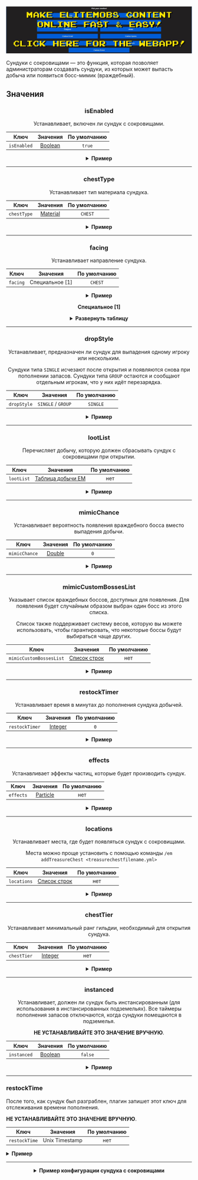 [![webapp_banner.jpg](../../../img/wiki/webapp_banner.jpg)](https://magmaguy.com/webapp/webapp.html)

Сундуки с сокровищами — это функция, которая позволяет администраторам создавать сундуки, из которых может выпасть добыча или появиться босс-мимик (враждебный).

<div align="center">

<div align="left">

## Значения

</div>

### isEnabled

Устанавливает, включен ли сундук с сокровищами.

| Ключ        | Значения             | По умолчанию |
| ----------- | :-------------------: | :----------: |
| `isEnabled` | [Boolean](#boolean)   | `true`       |

<details>

<summary><b>Пример</b></summary>

<div align="left">

```yml
isEnabled: true
```

</div>

</details>

***

### chestType

Устанавливает тип материала сундука.

| Ключ        | Значения                | По умолчанию |
| ----------- | :----------------------: | :----------: |
| `chestType` | [Material](#material)   | `CHEST`      |

<details>

<summary><b>Пример</b></summary>

<div align="left">

```yml
chestType: CHEST
```
*Это должен быть допустимый материал сундука, например, `CHEST` или `BARREL`*.

<div align="center">

![create_chest_material.jpg](../../../img/wiki/create_chest_material.jpg)

</div>

</div>

</details>

***

### facing

Устанавливает направление сундука.

| Ключ     |  Значения   | По умолчанию |
| -------- | :---------: | :----------: |
| `facing` | Специальное [1] | `CHEST`      |

<details>

<summary><b>Пример</b></summary>

<div align="left">

```yml
facing: CHEST
```
*Это должен быть допустимый материал сундука, например, `CHEST` или `BARREL`*.

</div>

</details>

**Специальное [1]**

<details>

<summary><b>Развернуть таблицу</b></summary>

| Направление |
|---------|
| `NORTH` |
| `SOUTH` |
| `WEST`  |
| `EAST`  |

</details>

***

### dropStyle

Устанавливает, предназначен ли сундук для выпадения одному игроку или нескольким.

Сундуки типа `SINGLE` исчезают после открытия и появляются снова при пополнении запасов. Сундуки типа `GROUP` остаются и сообщают отдельным игрокам, что у них идёт перезарядка.

| Ключ        |    Значения    | По умолчанию |
| ----------- | :------------: | :----------: |
| `dropStyle` | `SINGLE` / `GROUP` | `SINGLE`     |

<details>

<summary><b>Пример</b></summary>

<div align="left">

```yml
dropStyle: SINGLE
```

</div>

</details>

***

### lootList

Перечисляет добычу, которую должен сбрасывать сундук с сокровищами при открытии.

| Ключ        |                      Значения                       | По умолчанию |
| ----------- | :------------------------------------------------: | :----------: |
| `lootList`  | [Таблица добычи EM]($language$/elitemobs/loot_tables.md) |    нет     |

<details>

<summary><b>Пример</b></summary>

<div align="left">

```yml
lootList:
- filename=elite_scrap_tiny.yml:chance=0.90
- magmaguys_toothpick.yml
```

</div>

</details>

***

### mimicChance

Устанавливает вероятность появления враждебного босса вместо выпадения добычи.

| Ключ         |      Значения      | По умолчанию |
| ----------- | :----------------: | :----------: |
| `mimicChance` | [Double](#double)   |    `0`      |

<details>

<summary><b>Пример</b></summary>

<div align="left">

```yml
mimicChance: 0.5
```

</div>

</details>

***

### mimicCustomBossesList

Указывает список враждебных боссов, доступных для появления. Для появления будет случайным образом выбран один босс из этого списка.

Список также поддерживает систему весов, которую вы можете использовать, чтобы гарантировать, что некоторые боссы будут выбираться чаще других.

| Ключ              |      Значения       | По умолчанию |
| ---------------- | :----------------: | :----------: |
| `mimicCustomBossesList` | [Список строк](#string_list) |    нет     |

<details>

<summary><b>Пример</b></summary>

<div align="left">

```yml
mimicCustomBossesList:
- my_cool_mimic_boss.yml
- weak_mimic_boss.yml
```
*Если вы хотите назначить веса боссам, список должен быть отформатирован следующим образом:*

```yml
mimicCustomBossesList:
- my_cool_mimic_boss.yml:60
- weak_mimic_boss.yml:40
```

*В этой конфигурации `my_cool_mimic_boss.yml` с большей вероятностью будет выбран для появления, чем `weak_mimic_boss.yml`.*

</div>

</details>

***

### restockTimer

Устанавливает время в минутах до пополнения сундука добычей.

| Ключ        |      Значения      | По умолчанию |
| ----------- | :----------------: | :----------: |
| `restockTimer` | [Integer](#integer) |    `0`      |

<details>

<summary><b>Пример</b></summary>

<div align="left">

```yml
restockTimer: 30
```

</div>

</details>

***

### effects

Устанавливает эффекты частиц, которые будет производить сундук.

| Ключ      |      Значения      | По умолчанию |
| ----------- | :----------------: | :----------: |
| `effects` | [Particle](https://hub.spigotmc.org/javadocs/spigot/org/bukkit/Particle.html) |    нет     |

<details>

<summary><b>Пример</b></summary>

<div align="left">

```yml
effects:
- DRIP_LAVA
- SMOKE_NORMAL
```

<div align="center">

![create_chest_effects.jpg](../../../img/wiki/create_chest_effects.jpg)

</div>

</div>

</details>

***

### locations

Устанавливает места, где будет появляться сундук с сокровищами.

Места можно проще установить с помощью команды `/em addTreasureChest <treasurechestfilename.yml>`

| Ключ         |              Значения               | По умолчанию |
| ----------- | :---------------------------------: | :----------: |
| `locations` | [Список строк](#string_list)        |    нет     |

<details>

<summary><b>Пример</b></summary>

<div align="left">

```yml
locations:
- my_world,10,50,10,0,0
- my_nether_world,12,58,12,0,0
```

</div>

</details>

***

### chestTier

Устанавливает минимальный ранг гильдии, необходимый для открытия сундука.

| Ключ        |            Значения            | По умолчанию |
| ----------- | :----------------------------: | :----------: |
| `chestTier` | [Integer](#integer) |    нет     |

<details>

<summary><b>Пример</b></summary>

<div align="left">

```yml
chestTier: 3
```

</div>

</details>

***

### instanced

Устанавливает, должен ли сундук быть инстансированным (для использования в инстансированных подземельях).
Все таймеры пополнения запасов отключаются, когда сундуки помещаются в подземелья.

**НЕ УСТАНАВЛИВАЙТЕ ЭТО ЗНАЧЕНИЕ ВРУЧНУЮ**.

| Ключ        |     Значения     | По умолчанию |
| ----------- | :--------------: | :----------: |
| `instanced` | [Boolean](#boolean) |   `false`    |

<details>

<summary><b>Пример</b></summary>

<div align="left">

```yml
instanced: true
```

</div>

</details>

</div>

***

### restockTime

После того, как сундук был разграблен, плагин запишет этот ключ для отслеживания времени пополнения.

**НЕ УСТАНАВЛИВАЙТЕ ЭТО ЗНАЧЕНИЕ ВРУЧНУЮ**.

| Ключ        |      Значения       | По умолчанию |
| ----------- | :-----------------: | :----------: |
| `restockTime` | Unix Timestamp |    нет     |

<details>

<summary><b>Пример</b></summary>

<div align="left">

```yml
restockTime: 1707394380
```

</div>

</details>

</div>

***

<details>

<summary align="center"><b>Пример конфигурации сундука с сокровищами</b></summary>

<div align="left">

```yml
isEnabled: true
chestType: CHEST
facing: NORTH
dropStyle: MULTIPLE
lootList:
- filename=elite_scrap_tiny.yml:chance=0.90
- magmaguys_toothpick.yml:chance=0.95
mimicChance: 0.50
mimicCustomBossesList:
- balrog.yml
- killer_rabbit_of_caerbannog.yml
restockTimer: 1
effects: SMOKE_NORMAL
locations:
- world,0.0,-60.0,-14.0,0.0,0.0
```

<div align="center">

![create_chest_chest.jpg](../../../img/wiki/create_chest_chest.jpg)

</div>

</div>

</details>
